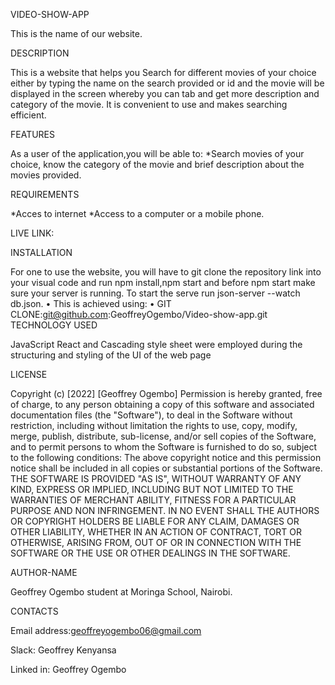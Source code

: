 

VIDEO-SHOW-APP

This is the name of our website.

DESCRIPTION

This is a website that helps you Search for different movies of your choice either by typing the name on the search provided or id and the movie will be displayed in the screen whereby you can tab and get more description and category of the movie. It is convenient to use and makes searching efficient.

FEATURES

As a user of the application,you will be able to: *Search movies of your choice, know the category of the movie and brief description about the movies
provided.

REQUIREMENTS

*Acces to internet *Access to a computer or a mobile phone.

LIVE LINK:

INSTALLATION

For one to use the website, you will have to git clone the repository link into your visual code and run npm install,npm start and before npm start make sure your server is running. To start the serve run json-server --watch db.json. • This is achieved using: • GIT CLONE:git@github.com:GeoffreyOgembo/Video-show-app.git
TECHNOLOGY USED

JavaScript React and Cascading style sheet were employed during the structuring and styling of the UI of the web page

LICENSE

Copyright (c) [2022] [Geoffrey Ogembo] Permission is hereby granted, free of charge, to any person obtaining a copy of this software and associated documentation files (the "Software"), to deal in the Software without restriction, including without limitation the rights to use, copy, modify, merge, publish, distribute, sub-license, and/or sell copies of the Software, and to permit persons to whom the Software is furnished to do so, subject to the following conditions: The above copyright notice and this permission notice shall be included in all copies or substantial portions of the Software.
THE SOFTWARE IS PROVIDED "AS IS", WITHOUT WARRANTY OF ANY KIND, EXPRESS OR IMPLIED, INCLUDING BUT NOT LIMITED TO THE WARRANTIES OF MERCHANT ABILITY, FITNESS FOR A PARTICULAR PURPOSE AND NON INFRINGEMENT. IN NO EVENT SHALL THE AUTHORS OR COPYRIGHT HOLDERS BE LIABLE FOR ANY CLAIM, DAMAGES OR OTHER LIABILITY, WHETHER IN AN ACTION OF CONTRACT, TORT OR OTHERWISE, ARISING FROM, OUT OF OR IN CONNECTION WITH THE SOFTWARE OR THE USE OR OTHER DEALINGS IN THE SOFTWARE.

AUTHOR-NAME

Geoffrey Ogembo student at Moringa School, Nairobi.

CONTACTS

Email address:geoffreyogembo06@gmail.com 

Slack: Geoffrey Kenyansa 

Linked in: Geoffrey Ogembo

